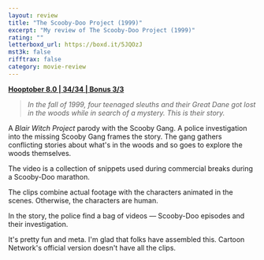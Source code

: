 ```yaml
---
layout: review
title: "The Scooby-Doo Project (1999)"
excerpt: "My review of The Scooby-Doo Project (1999)"
rating: ""
letterboxd_url: https://boxd.it/5JQOzJ
mst3k: false
rifftrax: false
category: movie-review
---
```


<b><a href="https://boxd.it/pOvfW">Hooptober 8.0 | 34/34 | Bonus 3/3</a></b>

<blockquote><i>In the fall of 1999, four teenaged sleuths and their Great Dane got lost in the woods while in search of a mystery. This is their story.</i></blockquote>

A <i>Blair Witch Project</i> parody with the Scooby Gang. A police investigation into the missing Scooby Gang frames the story. The gang gathers conflicting stories about what's in the woods and so goes to explore the woods themselves.

The video is a collection of snippets used during commercial breaks during a Scooby-Doo marathon.

The clips combine actual footage with the characters animated in the scenes. Otherwise, the characters are human.

In the story, the police find a bag of videos — Scooby-Doo episodes and their investigation.

It's pretty fun and meta. I'm glad that folks have assembled this. Cartoon Network's official version doesn't have all the clips.
